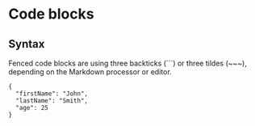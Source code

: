 # Code blocks

## Syntax

Fenced code blocks are using three backticks (```) or three tildes (~~~),
depending on the Markdown processor or editor.
```
{
  "firstName": "John",
  "lastName": "Smith",
  "age": 25
}
```
